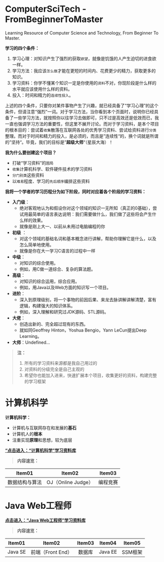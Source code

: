 # ComputerSciTech - FromBeginnerToMaster
Learning Resource of Computer Science and Technology, From Beginner To Master.



**学习的四个条件：**

1. 学习心理：对知识产生了强烈的获取`欲望`，就像是饥饿的人产生迫切的进食欲一样。
2. 学习方法：我应该`怎么做`才能在更短的时间内、花费更少的精力，获取更多的知识。
3. 学习资料：你学不懂某个知识一定是你使用的`资料`不对，你现阶段是什么样的水平就应该使用什么样的资料。
4. 投入：时间和精力的`连续性投入`。



上述的四个条件，只要你对某件事物产生了兴趣，就已经具备了“学习心理”的这个条件，但请注意“强烈”一词。对于学习方法，当你看到本个页面时，说明你已经具备了一些学习方法，就按照你以往学习去做即可，只不过是高效还是低效而已，我一直也强调学习方法的重要性，但这里不展开讨论。而对于学习资料，是本个项目的根本目的：尝试着`收集`散落在互联网各处的优秀学习资料、尝试给资料进行`分类`整理。而对于时间和精力的投入，是必须的，而且是”连续性“的，换个词就是所谓的”坚持“。毕竟，我们的目标是”**超级大师**“（星辰大海）！



**我为什么要创建这个项目？**

- 打破“学习资料”的`困局`
- `收集`计算机科学、软件硬件技术的学习资料
- `分门别类`这些资料
- 以`难易`程度、学习的`先后顺序`编排这些资料



**我将一个学者的学习历程分为如下阶段，同时对应着各个阶段的学习资料：**

- **入门级**：
  + 绝对客观地认为和假设你对这个领域的知识一无所知（真正的0基础），尝试用最简单的语言表达说明：我们需要做什么，我们做了这些将会产生什么样的效果。
  + 就像是刚上大一、以前从未用过电脑编程的你
- **初级** ：
  - 对这个领域的基础名词和基本概念进行讲解，帮助你理解它是什么，以及怎么简单地使用。
  - 就像是你在大一学习C语言的过程中一样
- **中级**：
  - 对知识的综合使用。
  - 例如，用C做一道综合、复杂的算法题。
- **高级**：
  - 对知识的综合运用，综合应用。
  - 例如，用Java以及Web方面的知识写一个项目。
- **进阶**：
  - 深入到原理级别，将一个事物的前因后果、来龙去脉讲解讲解清楚，富有逻辑，构建强大的知识体系。
  - 例如，深入理解和研究过JDK源码、STL源码。
- **大佬**：
  - 创造出新的、完全超过现有的东西。
  - 就如同Geoffrey Hinton，Yoshua Bengio，Yann LeCun提出Deep Learning。
- **大师**：Undefined...



> **注：**
>
> 1. 所有的学习资料来源都是我自己用过的
> 2. 对资料的分级完全是自己主观的
> 3. 希望你也能加入进来，快速扩展本个项目，收集更好的资料，构建完整的学习框架



# 计算机科学

**计算机科学：**

- 计算机与互联网存在和发展的**基石**
- 计算机人的**根本**
- 注重实现**原理**和思想，较为底层

[**“点击进入：“计算机科学”学习资料库**](B01-ComputerScience/ComputerScience.md)

> **内容速览：**

|     Item01     |       Item02       |  Item03  |
| :------------: | :----------------: | :------: |
| 数据结构与算法 | OJ（Online Judge） | 编程竞赛 |



# Java Web工程师

[**点击进入：“Java Web工程师”学习资料库**](H-JavaEngineer/JavaEngineer.md)

> **内容速览：**

| Item01  |      Item02       | Item03 | Item04  | Item05  |
| :-----: | :---------------: | :----: | :-----: | :-----: |
| Java SE | 前端（Front End） | 数据库 | Java EE | SSM框架 |







